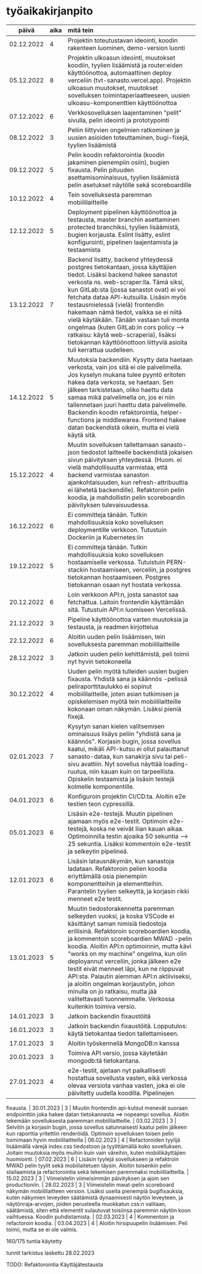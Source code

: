 # työaikakirjanpito

| päivä | aika | mitä tein  |
| :----:|:-----| :-----|
| 02.12.2022 | 4 | Projektin toteutustavan ideointi, koodin rakenteen luominen, demo-version luonti
| 05.12.2022 | 8 | Projektin ulkoasun ideointi, muutokset koodiin, tyylien lisäämistä ja router:eiden käyttöönottoa, automaattinen deploy verceliin (tvt-sanasto.vercel.app). Projektin ulkoasun muutokset, muutokset sovelluksen toimintaperiaatteeseen, uusien ulkoasu-komponenttien käyttöönottoa
| 07.12.2022 | 6 | Verkkosovelluksen laajentaminen "pelit" sivulla, pelin ideointi ja prototypointi
| 08.12.2022 | 3 | Peliin liittyvien ongelmien ratkominen ja uusien asioiden toteuttaminen, bugi-fixejä, tyylien lisäämistä
| 09.12.2022 | 5 | Pelin koodin refaktorointia (koodin jakaminen pienempiin osiin), bugien fixausta. Pelin pituuden asettamisominaisuus, tyylien lisäämistä pelin asetukset näytölle sekä scoreboardille
| 10.12.2022 | 4 | Tein sovelluksesta paremman mobiililaitteille
| 12.12.2022 | 5 | Deployment pipelinen käyttöönottoa ja testausta, master branchin asettaminen protected branchiksi, tyylien lisäämistä, bugien korjausta. Eslint lisätty, eslint konfigurointi, pipelinen laajentamista ja testaamista
| 13.12.2022 | 7 | Backend lisätty, backend yhteydessä postgres tietokantaan, jossa käyttäjien tiedot. Lisäksi backend hakee sanastot verkosta ns. web-scraper:lla. Tämä siksi, kun GitLab:sta (jossa sanastot ovat) ei voi fetchata dataa API-kutsuilla. Lisäsin myös testausmielessä (vielä) frontendin hakemaan nämä tiedot, vaikka se ei niitä vielä käytäkään. Tänään vastaan tuli monta ongelmaa (kuten GitLab:in cors policy --> ratkaisu: käytä web-scraperia), lisäksi tietokannan käyttöönottoon liittyviä asioita tuli kerrattua uudelleen.
| 14.12.2022 | 5 | Muutoksia backendiin. Kysytty data haetaan verkosta, vain jos sitä ei ole palvelimella. Jos kyselyn mukana tulee pyyntö eritoten hakea data verkosta, se haetaan. Sen jälkeen tarkistetaan, oliko haettu data samaa mikä palvelimella on, jos ei niin tallennetaan juuri haettu data palvelimelle. Backendin koodin refaktorointia, helper-functions ja middlewarea. Frontend hakee datan backendistä oikein, mutta ei vielä käytä sitä.
| 15.12.2022 | 4 | Muutin sovelluksen tallettamaan sanasto-json tiedostot laitteelle backendistä jokaisen sivun päivityksen yhteydessä. (Huom. ei vielä mahdollisuutta varmistaa, että backend varmistaa sanaston ajankohtaisuuden, kun refresh-attribuuttia ei lähetetä backendille). Refaktoroin pelin koodia, ja mahdollistin pelin scoreboardin päivityksen tulevaisuudessa.
| 16.12.2022 | 6 | Ei committeja tänään. Tutkin mahdollisuuksia koko sovelluksen deploymentille verkkoon. Tutustuin Dockeriin ja Kubernetes:iin
| 19.12.2022 | 5 | Ei committeja tänään. Tutkin mahdollisuuksia koko sovelluksen hostaamiselle verkossa. Tutuistuin PERN-stackin hostaamiseen, verceliin, ja postgres tietokannan hostaamiseen. Postgres tietokannan osaan nyt hostata verkossa.
| 20.12.2022 | 6 | Loin verkkoon API:n, josta sanastot saa fetchattua. Laitoin frontendin käyttämään sitä. Tutustuin API:n luomiseen Vercelissä.
| 21.12.2022 | 3 | Pipeline käyttöönottoa varten muutoksia ja testausta, ja readmen kirjottelua
| 22.12.2022 | 6 | Aloitin uuden pelin lisäämisen, tein sovelluksesta paremman mobiililaitteille
| 28.12.2022 | 3 | Jatkoin uuden pelin kehittämistä, peli toimii nyt hyvin tietokoneella
| 30.12.2022 | 4 | Uuden pelin myötä tulleiden uusien bugien fixausta. Yhdistä sana ja käännös -pelissä peliraporttitaulukko ei sopinut mobiililaitteille, joten asian tutkimisen ja opiskelemisen myötä tein mobiililaitteille kokonaan oman näkymän. Lisäksi pieniä fixejä.
| 02.01.2023 | 7 | Kysytyn sanan kielen valitsemisen ominaisuus lisäys peliin "yhdistä sana ja käännös". Korjasin bugin, jossa sovellus kaatui, mikäli API-kutsu ei ollut palauttanut sanasto-dataa, kun sanakirja sivu tai peli-sivu avattiin. Nyt sovellus näyttää loading-ruutua, niin kauan kuin on tarpeellista. Opiskelin testaamista ja lisäsin testejä kolmelle komponentille.
| 04.01.2023 | 6 | Konfiguroin projektin CI/CD:ta. Aloitin e2e testien teon cypressillä.
| 05.01.2023 | 6 | Lisäsin e2e-testejä. Muutin pipelinen ajamaan myös e2e-testit. Optimoin e2e-testejä, koska ne veivät liian kauan aikaa. Optimoinnilla testin ajoaika 50 sekuntia --> 25 sekuntia. Lisäksi kommentoin e2e-testit ja selkeytin pipelineä.
| 12.01.2023 | 6 | Lisäsin latausnäkymän, kun sanastoja ladataan. Refaktoroin pelien koodia eriyttämällä osia pienempiin komponentteihin ja elementteihin. Parantelin tyylien selkeyttä, ja korjasin rikki menneet e2e testit.
| 13.01.2023 | 5 | Muutin tiedostorakennetta paremman selkeyden vuoksi, ja koska VSCode ei käsittänyt saman nimisiä tiedostoja erillisinä. Refaktoroin scoreboardien koodia, ja kommentoin scoreboardien MWAD -pelin koodia. Aloitin API:n optimoinnin, mutta kävi "works on my machine" ongelma, kun olin deployannut verceliin, jonka jälkeen e2e testit eivät menneet läpi, kun ne riippuvat API:sta. Palautin aiemman API:n aktiiviseksi, ja aloitin ongelman korjaustyön, johon minulla on jo ratkaisu, mutta jää valitettavasti tuonnemmalle. Verkossa kuitenkin toimiva versio.
| 14.01.2023 | 3 | Jatkoin backendin fixaustöitä 
| 16.01.2023 | 3 | Jatkoin backendin fixaustöitä. Lopputulos: käytä tietokantaa tiedon tallettamiseen.
| 17.01.2023 | 3 | Aloitin työskennellä MongoDB:n kanssa
| 20.01.2023 | 3 | Toimiva API versio, jossa käytetään mongodb:tä tietokantana.
| 27.01.2023 | 4 | e2e-testit, ajetaan nyt paikallisesti hostattua sovellusta vasten, eikä verkossa olevaa versiota vanhaa vasten, joka ei ole päivitetty uudella koodilla. Pipelinejen 
fixausta.
| 30.01.2023 | 3 | Muutin frontendin api-kutsut menevät suoraan endpointtiin joka hakee datan tietokannasta ==> nopeampi sovellus. Aloitin tekemään sovelluksesta paremman mobiililaitteille.
| 03.02.2023 | 3 | Selvitin ja korjasin bugin, jossa sovellus satunnaisesti kaatui pelin jälkeen kun raporttia yritettiin renderöidä. Optimoin sovelluksen toisen pelin toimimaan hyvin mobiililaitteilla
| 06.02.2023 | 4 | Refactoroiden tyylijä lisäämällä värejä index.css tiedostoon ja tyylittämällä koko sovelluksen. Joitain muutoksia myös muihin kuin vain väreihin, kuten mobiilikäyttäjien huomiointi.
| 07.02.2023 | 6 | Lisäsin tyylejä sovellukseen ja refaktroin MWAD pelin tyylit sekä mobiilaitetuen täysin. Aloitin toisenkin pelin stailaamista ja refactorointia sekä tekemisen paremmaksi mobiililaitteilla.
| 15.02.2023 | 3 | Viimeistelin viimeisimmän päivityksen ja ajoin sen productioniin.
| 28.02.2023 | 3 | Viimeistelin mwat-pelin scoreboard näkymän mobiililaitteen version. Lisäksi useita pienempiä bugifixauksia, kuten näkymien leveyden säätämistä dynaamisesti näytön leveyteen, ja näytönraja-arvojen, joiden perusteella muokkatun css:n valitaan, säätämistä, siten että elementit sulautuvat toisiinsa paremmin näytön koon vaihtuessa. Koodin puhdistamista.
| 02.03.2023 | 4 | Kommentoin ja refactoroin koodia.
| 03.04.2023 | 4 | Aloitin hirsipuupelin lisäämisen. Peli toimii, mutta se ei ole valmis.

160/175 tuntia käytetty

tunnit tarkistus laskettu 28.02.2023

TODO:
Refaktorointia
Käyttäjätestausta